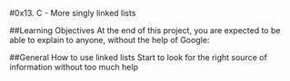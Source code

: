 #0x13. C - More singly linked lists

##Learning Objectives
At the end of this project, you are expected to be able to explain to anyone, without the help of Google:

##General
How to use linked lists
Start to look for the right source of information without too much help

